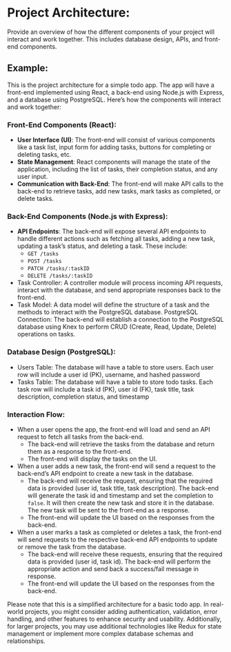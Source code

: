 # Project Architecture: 

Provide an overview of how the different components of your project will interact and work together. This includes database design, APIs, and front-end components.

## Example: 
This is the project architecture for a simple todo app. The app will have a front-end implemented using React, a back-end using Node.js with Express, and a database using PostgreSQL. Here’s how the components will interact and work together:

### Front-End Components (React):
* **User Interface (UI)**: The front-end will consist of various components like a task list, input form for adding tasks, buttons for completing or deleting tasks, etc.
* **State Management**: React components will manage the state of the application, including the list of tasks, their completion status, and any user input.
* **Communication with Back-End**: The front-end will make API calls to the back-end to retrieve tasks, add new tasks, mark tasks as completed, or delete tasks.

### Back-End Components (Node.js with Express):
* **API Endpoints**: The back-end will expose several API endpoints to handle different actions such as fetching all tasks, adding a new task, updating a task’s status, and deleting a task. These include:
    * `GET /tasks`
    * `POST /tasks`
    * `PATCH /tasks/:taskID`
    * `DELETE /tasks/:taskID`
* Task Controller: A controller module will process incoming API requests, interact with the database, and send appropriate responses back to the front-end.
* Task Model: A data model will define the structure of a task and the methods to interact with the PostgreSQL database.
PostgreSQL Connection: The back-end will establish a connection to the PostgreSQL database using Knex to perform CRUD (Create, Read, Update, Delete) operations on tasks.

### Database Design (PostgreSQL):
* Users Table: The database will have a table to store users. Each user row will include a user id (PK), username, and hashed password
* Tasks Table: The database will have a table to store todo tasks. Each task row will include a task id (PK), user id (FK), task title, task description, completion status, and timestamp

### Interaction Flow:
* When a user opens the app, the front-end will load and send an API request to fetch all tasks from the back-end. 
    * The back-end will retrieve the tasks from the database and return them as a response to the front-end.
    * The front-end will display the tasks on the UI.
* When a user adds a new task, the front-end will send a request to the back-end’s API endpoint to create a new task in the database.
    * The back-end will receive the request, ensuring that the required data is provided (user id, task title, task description). The back-end will generate the task id and timestamp and set the completion to `false`. It will then create the new task and store it in the database. The new task will be sent to the front-end as a response.
    * The front-end will update the UI based on the responses from the back-end.
* When a user marks a task as completed or deletes a task, the front-end will send requests to the respective back-end API endpoints to update or remove the task from the database.
    * The back-end will receive these requests, ensuring that the required data is provided (user id, task id). The back-end will perform the appropriate action and send back a success/fail message in response.
    * The front-end will update the UI based on the responses from the back-end.

Please note that this is a simplified architecture for a basic todo app. In real-world projects, you might consider adding authentication, validation, error handling, and other features to enhance security and usability. Additionally, for larger projects, you may use additional technologies like Redux for state management or implement more complex database schemas and relationships.